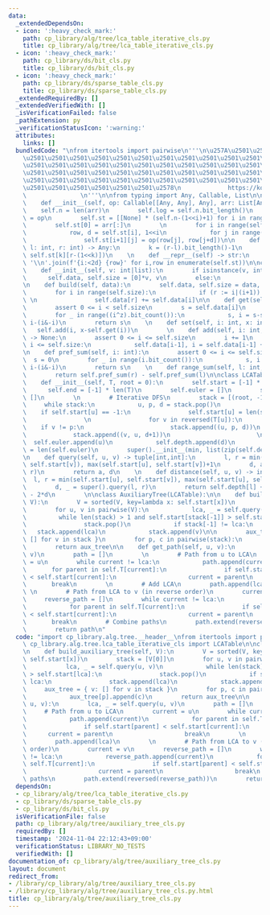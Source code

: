 ```yaml
---
data:
  _extendedDependsOn:
  - icon: ':heavy_check_mark:'
    path: cp_library/alg/tree/lca_table_iterative_cls.py
    title: cp_library/alg/tree/lca_table_iterative_cls.py
  - icon: ':heavy_check_mark:'
    path: cp_library/ds/bit_cls.py
    title: cp_library/ds/bit_cls.py
  - icon: ':heavy_check_mark:'
    path: cp_library/ds/sparse_table_cls.py
    title: cp_library/ds/sparse_table_cls.py
  _extendedRequiredBy: []
  _extendedVerifiedWith: []
  _isVerificationFailed: false
  _pathExtension: py
  _verificationStatusIcon: ':warning:'
  attributes:
    links: []
  bundledCode: "\nfrom itertools import pairwise\n'''\n\u257A\u2501\u2501\u2501\u2501\
    \u2501\u2501\u2501\u2501\u2501\u2501\u2501\u2501\u2501\u2501\u2501\u2501\u2501\
    \u2501\u2501\u2501\u2501\u2501\u2501\u2501\u2501\u2501\u2501\u2501\u2501\u2501\
    \u2501\u2501\u2501\u2501\u2501\u2501\u2501\u2501\u2501\u2501\u2501\u2501\u2501\
    \u2501\u2501\u2501\u2501\u2501\u2501\u2501\u2501\u2501\u2501\u2501\u2501\u2501\
    \u2501\u2501\u2501\u2501\u2501\u2501\u2578\n             https://kobejean.github.io/cp-library\
    \               \n'''\n\nfrom typing import Any, Callable, List\n\nclass SparseTable:\n\
    \    def __init__(self, op: Callable[[Any, Any], Any], arr: List[Any]):\n    \
    \    self.n = len(arr)\n        self.log = self.n.bit_length()\n        self.op\
    \ = op\n        self.st = [[None] * (self.n-(1<<i)+1) for i in range(self.log)]\n\
    \        self.st[0] = arr[:]\n        \n        for i in range(self.log-1):\n\
    \            row, d = self.st[i], 1<<i\n            for j in range(len(self.st[i+1])):\n\
    \                self.st[i+1][j] = op(row[j], row[j+d])\n\n    def query(self,\
    \ l: int, r: int) -> Any:\n        k = (r-l).bit_length()-1\n        return self.op(self.st[k][l],\
    \ self.st[k][r-(1<<k)])\n    \n    def __repr__(self) -> str:\n        return\
    \ '\\n'.join(f'{i:<2d} {row}' for i,row in enumerate(self.st))\n\nclass BinaryIndexTree:\n\
    \    def __init__(self, v: int|list):\n        if isinstance(v, int):\n      \
    \      self.data, self.size = [0]*v, v\n        else:\n            self.build(v)\n\
    \n    def build(self, data):\n        self.data, self.size = data, len(data)\n\
    \        for i in range(self.size):\n            if (r := i|(i+1)) < self.size:\
    \ \n                self.data[r] += self.data[i]\n\n    def get(self, i: int):\n\
    \        assert 0 <= i < self.size\n        s = self.data[i]\n        z = i&(i+1)\n\
    \        for _ in range((i^z).bit_count()):\n            s, i = s-self.data[i-1],\
    \ i-(i&-i)\n        return s\n    \n    def set(self, i: int, x: int):\n     \
    \   self.add(i, x-self.get(i))\n        \n    def add(self, i: int, x: object)\
    \ -> None:\n        assert 0 <= i <= self.size\n        i += 1\n        while\
    \ i <= self.size:\n            self.data[i-1], i = self.data[i-1] + x, i+(i&-i)\n\
    \n    def pref_sum(self, i: int):\n        assert 0 <= i <= self.size\n      \
    \  s = 0\n        for _ in range(i.bit_count()):\n            s, i = s+self.data[i-1],\
    \ i-(i&-i)\n        return s\n    \n    def range_sum(self, l: int, r: int):\n\
    \        return self.pref_sum(r) - self.pref_sum(l)\n\nclass LCATable(SparseTable):\n\
    \    def __init__(self, T, root = 0):\n        self.start = [-1] * len(T)\n  \
    \      self.end = [-1] * len(T)\n        self.euler = []\n        self.depth =\
    \ []\n        \n        # Iterative DFS\n        stack = [(root, -1, 0)]\n   \
    \     while stack:\n            u, p, d = stack.pop()\n            \n        \
    \    if self.start[u] == -1:\n                self.start[u] = len(self.euler)\n\
    \                \n                for v in reversed(T[u]):\n                \
    \    if v != p:\n                        stack.append((u, p, d))\n           \
    \             stack.append((v, u, d+1))\n                        \n          \
    \  self.euler.append(u)\n            self.depth.append(d)\n            self.end[u]\
    \ = len(self.euler)\n        super().__init__(min, list(zip(self.depth, self.euler)))\n\
    \n    def query(self, u, v) -> tuple[int,int]:\n        l, r = min(self.start[u],\
    \ self.start[v]), max(self.start[u], self.start[v])+1\n        d, a = super().query(l,\
    \ r)\n        return a, d\n    \n    def distance(self, u, v) -> int:\n      \
    \  l, r = min(self.start[u], self.start[v]), max(self.start[u], self.start[v])+1\n\
    \        d, _ = super().query(l, r)\n        return self.depth[l] + self.depth[r]\
    \ - 2*d\n        \n\nclass AuxiliaryTree(LCATable):\n\n    def build_auxiliary_tree(self,\
    \ V):\n        V = sorted(V, key=lambda x: self.start[x])\n        stack = [V[0]]\n\
    \        for u, v in pairwise(V):\n            lca, _ = self.query(u, v)\n   \
    \         while len(stack) > 1 and self.start[stack[-1]] > self.start[lca]:\n\
    \                stack.pop()\n            if stack[-1] != lca:\n             \
    \   stack.append(lca)\n            stack.append(v)\n\n        aux_tree = { v:\
    \ [] for v in stack }\n        for p, c in pairwise(stack):\n            aux_tree[p].append(c)\n\
    \        return aux_tree\n\n    def get_path(self, u, v):\n        lca, _ = self.query(u,\
    \ v)\n        path = []\n        \n        # Path from u to LCA\n        current\
    \ = u\n        while current != lca:\n            path.append(current)\n     \
    \       for parent in self.T[current]:\n                if self.start[parent]\
    \ < self.start[current]:\n                    current = parent\n             \
    \       break\n        \n        # Add LCA\n        path.append(lca)\n       \
    \ \n        # Path from LCA to v (in reverse order)\n        current = v\n   \
    \     reverse_path = []\n        while current != lca:\n            reverse_path.append(current)\n\
    \            for parent in self.T[current]:\n                if self.start[parent]\
    \ < self.start[current]:\n                    current = parent\n             \
    \       break\n        # Combine paths\n        path.extend(reversed(reverse_path))\n\
    \        return path\n"
  code: "import cp_library.alg.tree.__header__\nfrom itertools import pairwise\nfrom\
    \ cp_library.alg.tree.lca_table_iterative_cls import LCATable\n\nclass AuxiliaryTree(LCATable):\n\
    \n    def build_auxiliary_tree(self, V):\n        V = sorted(V, key=lambda x:\
    \ self.start[x])\n        stack = [V[0]]\n        for u, v in pairwise(V):\n \
    \           lca, _ = self.query(u, v)\n            while len(stack) > 1 and self.start[stack[-1]]\
    \ > self.start[lca]:\n                stack.pop()\n            if stack[-1] !=\
    \ lca:\n                stack.append(lca)\n            stack.append(v)\n\n   \
    \     aux_tree = { v: [] for v in stack }\n        for p, c in pairwise(stack):\n\
    \            aux_tree[p].append(c)\n        return aux_tree\n\n    def get_path(self,\
    \ u, v):\n        lca, _ = self.query(u, v)\n        path = []\n        \n   \
    \     # Path from u to LCA\n        current = u\n        while current != lca:\n\
    \            path.append(current)\n            for parent in self.T[current]:\n\
    \                if self.start[parent] < self.start[current]:\n              \
    \      current = parent\n                    break\n        \n        # Add LCA\n\
    \        path.append(lca)\n        \n        # Path from LCA to v (in reverse\
    \ order)\n        current = v\n        reverse_path = []\n        while current\
    \ != lca:\n            reverse_path.append(current)\n            for parent in\
    \ self.T[current]:\n                if self.start[parent] < self.start[current]:\n\
    \                    current = parent\n                    break\n        # Combine\
    \ paths\n        path.extend(reversed(reverse_path))\n        return path"
  dependsOn:
  - cp_library/alg/tree/lca_table_iterative_cls.py
  - cp_library/ds/sparse_table_cls.py
  - cp_library/ds/bit_cls.py
  isVerificationFile: false
  path: cp_library/alg/tree/auxiliary_tree_cls.py
  requiredBy: []
  timestamp: '2024-11-04 22:12:43+09:00'
  verificationStatus: LIBRARY_NO_TESTS
  verifiedWith: []
documentation_of: cp_library/alg/tree/auxiliary_tree_cls.py
layout: document
redirect_from:
- /library/cp_library/alg/tree/auxiliary_tree_cls.py
- /library/cp_library/alg/tree/auxiliary_tree_cls.py.html
title: cp_library/alg/tree/auxiliary_tree_cls.py
---
```

